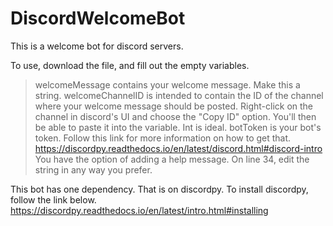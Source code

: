 # DiscordWelcomeBot
This is a welcome bot for discord servers. 

To use, download the file, and fill out the empty variables. 
 > welcomeMessage contains your welcome message. Make this a string.
 > welcomeChannelID is intended to contain the ID of the channel where your welcome message should be posted. Right-click        on the channel in discord's UI and choose the "Copy ID" option. You'll then be able to paste it into the variable. Int is ideal.
 > botToken is your bot's token. Follow this link for more information on how to get that. https://discordpy.readthedocs.io/en/latest/discord.html#discord-intro
 >You have the option of adding a help message. On line 34, edit the string in any way you prefer.

This bot has one dependency. That is on discordpy.
To install discordpy, follow the link below.
https://discordpy.readthedocs.io/en/latest/intro.html#installing
